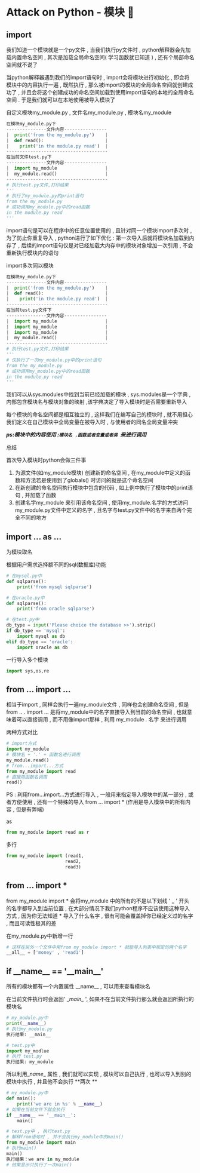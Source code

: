 #  Attack on Python - 模块 🐍






<extoc></extoc>

## import

我们知道一个模块就是一个py文件 , 当我们执行py文件时 , python解释器会先加载内置命名空间 , 其次是加载全局命名空间( 学习函数就已知道 )  , 还有个局部命名空间就不说了

当python解释器遇到我们的import语句时 , import会将模块进行初始化 , 即会将模块中的内容执行一遍 , 既然执行 , 那么被import的模块的全局命名空间就创建成功了 , 并且会将这个创建成功的命名空间加载到使用import语句的本地的全局命名空间 . 于是我们就可以在本地使用被导入模块了

自定义模块my_module.py , 文件名my_module.py , 模块名my_module

```python
在模块my_module.py下
---------------文件内容----------------
|  print('from the my_module.py')    |
|  def read():                       |
|    print('in the module.py read')  | 
--------------------------------------
在当前文件test.py下
---------------文件内容----------------
|  import my_module                  |
|  my_module.read()                  |
--------------------------------------
# 执行test.py文件,打印结果
'''
# 执行了my_module.py的print语句
from the my_module.py
# 成功调用my_module.py中的read函数
in the module.py read
'''
```

import语句是可以在程序中的任意位置使用的 , 且针对同一个模块import多次时 , 为了防止你重复导入 , python进行了如下优化 : 第一次导入后就将模块名加载到内存了 , 后续的import语句仅是对已经加载大内存中的模块对象增加一次引用 , 不会重新执行模块内的语句 

import多次同以模块

```python
在模块my_module.py下
---------------文件内容----------------
|  print('from the my_module.py')    |
|  def read():                       |
|    print('in the module.py read')  | 
--------------------------------------
在当前test.py文件下
---------------文件内容----------------
|  import my_module                  |
|  import my_module                  |
|  import my_module                  |
|  my_module.read()                  |
--------------------------------------
# 执行test.py文件,打印结果
'''
# 仅执行了一次my_module.py中的print语句
from the my_module.py
# 成功调用my_module.py中的read函数
in the module.py read
'''
```

我们可以从sys.modules中找到当前已经加载的模块 , sys.modules是一个字典 , 内部包含模块名与模块对象的映射 ,该字典决定了导入模块时是否需要重新导入 

每个模块的命名空间都是相互独立的 , 这样我们在编写自己的模块时 , 就不用担心我们定义在自己模块中全局变量在被导入时 , 与使用者的同名全局变量冲突

***ps:模块中的内容使用 :` 模块名 .函数或者变量或者类  `来进行调用***

总结

首次导入模块时python会做三件事

1. 为源文件(如my_module模块) 创建新的命名空间 , 在my_module中定义的函数和方法若是使用到了globals() 时访问的就是这个命名空间
2. 在新创建的命名空间执行模块中包含的代码 , 如上例中执行了模块中的print语句 , 并加载了函数
3. 创建名字my_module 来引用该命名空间 , 使用my_module.名字的方式访问my_module.py文件中定义的名字 , 且名字与test.py文件中的名字来自两个完全不同的地方

## import ... as ...

为模块取名

根据用户需求选择额不同的sql(数据库)功能

```python
# 在mysql.py中
def sqlparse():
    print('from mysql sqlparse')
```

```python
# 在oracle.py中
def sqlparse():
    print('from oracle sqlparse')
```

```python
# 在test.py中
db_type = input('Please choice the database >>').strip()
if db_type == 'mysql':
    import mysql as db
elif db_type == 'oracle':
    import oracle as db
```

一行导入多个模块

```python
import sys,os,re
```

## from ... import ...

相当于import , 同样会执行一遍my_module文件 , 同样也会创建命名空间 , 但是from .. . import ... 是将my_module中的名字直接导入到当前的命名空间 , 也就意味着可以直接调用 , 而不用像import那样 , 利用 my_module *.* 名字 来进行调用

两种方式对比

```python
# import方式
import my_module
# 模块名 + '.' + 函数名进行调用
my_module.read()
# from...import...方式
from my_module import read
# 直接用函数名调用
read()
```

PS : 利用from...import...方式进行导入 , 一般用来指定导入模块中的某一部分 , 或者方便使用 , 还有一个特殊的导入 from ... import * (作用是导入模块中的所有内容 , 但是有弊端) 

as

```python
from my_module import read as r
```

多行

```python
from my_module import (read1,
                      read2,
                      read3)
```

## from ... import *

from my_module import \* 会将my_module 中的所有的不是以下划线 ' _ ' 开头的名字都导入到当前位置 , 在大部分情况下我们python程序不应该使用这种导入方式 , 因为你无法知道 \* 导入了什么名字 , 很有可能会覆盖掉你已经定义过的名字 , 而且可读性极其的差

在my_module.py中新增一行

```python
# 这样在另外一个文件中用from my_module import * 就能导入列表中规定的两个名字
__all__ = ['money' , 'read1']
```

## if \_\_name\_\_ == '\_\_main\_\_'

所有的模块都有一个内置属性 \_\_name\_\_ , 可以用来查看模块名

在当前文件执行时会返回' \__main__ ', 如果不在当前文件执行那么就会返回所执行的模块名

```python
# my_module.py中
print(__name__)
# 执行my_module.py
执行结果: __main__
```

```python
# test.py中
import my_modlue
# 执行 test.py 
执行结果: my_module
```

所以利用\__name__ 属性 , 我们就可以实现 , 模块可以自己执行 , 也可以导入到别的模块中执行 , 并且他不会执行 **两次 **

```python
# my_module.py中
def main():
    print('we are in %s' % __name__)
# 如果在当前文件下就会执行
if __name__ == '__main__':
    main()
```

```python
# test.py中 , 执行test.py
# 解释from语句时 , 并不会执行my_module中的main()
from my_module import main
# 执行main()
main()
执行结果：we are in my_module
# 结果显示只执行了一次main()
```













